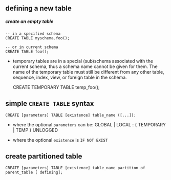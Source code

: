 ## defining a new table

##### create an empty table

    -- in a specified schema
    CREATE TABLE myschema.foo();

    -- or in current schema
    CREATE TABLE foo();
    
- temporary tables are in a special (sub)schema associated with the current schema, thus a schema name cannot be given for them. The name of the temporary table must still be different from any other table, sequence, index, view, or foreign table in the schema.

    CREATE TEMPORARY TABLE temp_foo();

## simple `CREATE TABLE` syntax

    CREATE [parameters] TABLE [existence] table_name ([...]);

- where the optional `parameters` can be:
    GLOBAL | LOCAL : 
    { TEMPORARY | TEMP }
    UNLOGGED

- where the optional `existence` is `IF NOT EXIST`

## create partitioned table

    CREATE [parameters] TABLE [existence] table_name partition of parent_table [ defining];



